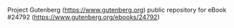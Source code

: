 Project Gutenberg (https://www.gutenberg.org) public repository for eBook #24792 (https://www.gutenberg.org/ebooks/24792)
